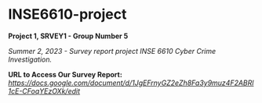 # INSE6610-project 
**Project 1, SRVEY1 - Group Number 5**

*Summer 2, 2023 - Survey report project INSE 6610 Cyber Crime Investigation.*

**URL to Access Our Survey Report:** *https://docs.google.com/document/d/1JgEFrnyGZ2eZh8Fa3y9muz4F2ABRl1cE-CFoqYEzOXk/edit*
